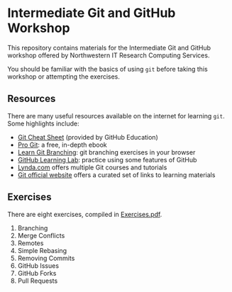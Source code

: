 # Intermediate Git and GitHub Workshop

This repository contains materials for the Intermediate Git and GitHub workshop
offered by Northwestern IT Research Computing Services.

You should be familiar with the basics of using `git` before taking this
workshop or attempting the exercises. 

## Resources

There are many useful resources available on the internet for learning `git`. Some highlights include:

- [Git Cheat Sheet](https://education.github.com/git-cheat-sheet-education.pdf) (provided by GitHub Education)
- [Pro Git](https://git-scm.com/book/en/v2/): a free, in-depth ebook
- [Learn Git Branching](https://learngitbranching.js.org/): git branching exercises in your browser
- [GitHub Learning Lab](https://lab.github.com/): practice using some features of GitHub
- [Lynda.com](https://www.lynda.com/Git-training-tutorials/1383-0.html) offers multiple Git courses and tutorials
- [Git official website](https://git-scm.com/doc/ext) offers a curated set of links to learning materials


## Exercises

There are eight exercises, compiled in [Exercises.pdf](Exercises.pdf). 

1. Branching
2. Merge Conflicts
3. Remotes
4. Simple Rebasing
5. Removing Commits
6. GitHub Issues
7. GitHub Forks
8. Pull Requests
